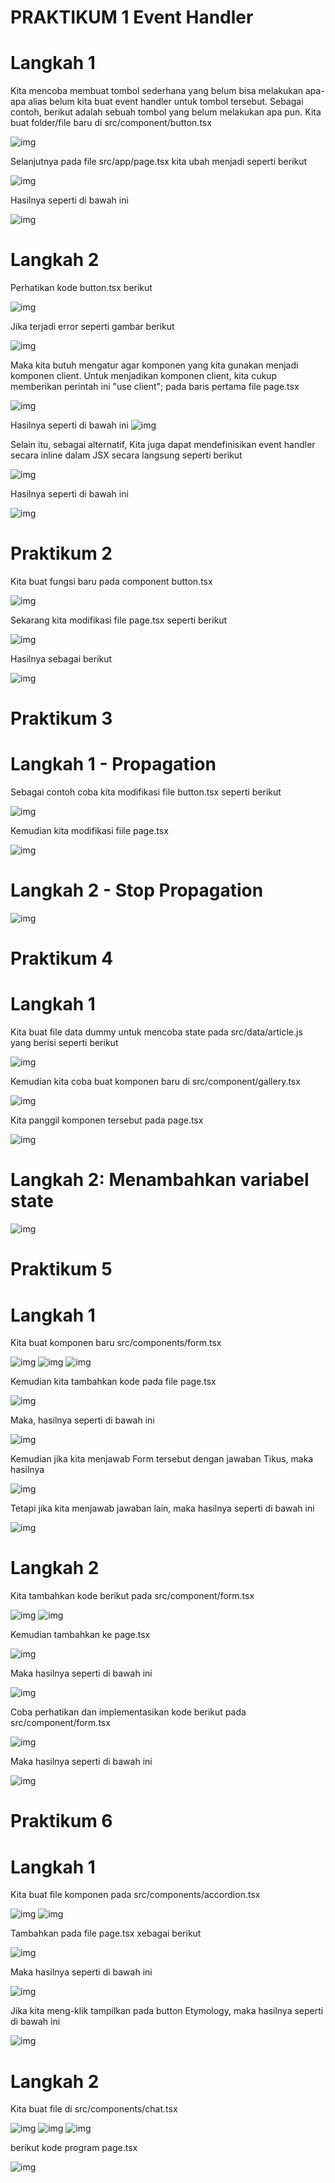 # PRAKTIKUM 1 Event Handler

# Langkah 1

Kita mencoba membuat tombol sederhana yang belum bisa melakukan apa-apa alias belum kita buat event handler untuk tombol tersebut. Sebagai contoh, berikut adalah sebuah tombol yang belum melakukan apa pun. Kita buat folder/file baru di src/component/button.tsx

![img](/04-event-state/img/kode%20program%20button%20no%201.PNG)

Selanjutnya pada file src/app/page.tsx kita ubah menjadi seperti berikut 

![img](/04-event-state/img/kode%20program%20page%20no%201.PNG)

Hasilnya seperti di bawah ini 

![img](/04-event-state/img/hasil%20no%201%20ini%20tombol.PNG)


# Langkah 2

Perhatikan kode button.tsx berikut

![img](/04-event-state/img/button%20langkah%202.PNG)

Jika terjadi error seperti gambar berikut

![img](/04-event-state/img/erorr%20langkah%202.PNG)

Maka kita butuh mengatur agar komponen yang kita gunakan menjadi komponen client. Untuk menjadikan komponen client, kita cukup memberikan perintah ini "use client"; pada baris pertama file page.tsx

![img](/04-event-state/img/button%20langkah%202%20biar%20tdk%20error.PNG)

Hasilnya seperti di bawah ini
![img](/04-event-state/img/hasil%20setelah%20error%20button%202.PNG)

Selain itu, sebagai alternatif, Kita juga dapat mendefinisikan event handler secara inline dalam JSX secara langsung seperti berikut

![img](/04-event-state/img/koding%20jsx.PNG)

Hasilnya seperti di bawah ini

![img](/04-event-state/img/hasil%20jsx.PNG)

# Praktikum 2

Kita buat fungsi baru pada component button.tsx

![img](/04-event-state/img/kode%20program%20button%20prakyikum%202.PNG)

Sekarang kita modifikasi file page.tsx seperti berikut

![img](/04-event-state/img/kode%20program%20page%20praktikum%202.PNG)

Hasilnya sebagai berikut

![img](/04-event-state/img/hasil%20praktikum%202.PNG)

# Praktikum 3

# Langkah 1 - Propagation

Sebagai contoh coba kita modifikasi file button.tsx seperti berikut

![img](/04-event-state/img/kode%20program%20button%20praktikum%203.PNG)

Kemudian kita modifikasi fiile page.tsx

![img](/04-event-state/img/kode%20program%20page%20praktikum%203.PNG)

# Langkah 2 - Stop Propagation

![img](/04-event-state/img/kode%20program%20button%20praktikum%203%20langkah%202.PNG)


# Praktikum 4

# Langkah 1

Kita buat file data dummy untuk mencoba state pada src/data/article.js yang berisi seperti berikut

![img](/04-event-state/img/kode%20program%20artikel%20js%20park%204%20langkah%201.PNG)

Kemudian kita coba buat komponen baru di src/component/gallery.tsx

![img](/04-event-state/img/kode%20program%20gallery%20praktikum%204%20langkah%201.PNG)

Kita panggil komponen tersebut pada page.tsx

![img](/04-event-state/img/kode%20program%20page%20praktikum%204%20langkah%201.PNG)

# Langkah 2: Menambahkan variabel state

![img](/04-event-state/img/kode%20program%20gallery%20praktikum%204%20langkah%202.PNG)

# Praktikum 5

# Langkah 1

Kita buat komponen baru src/components/form.tsx

![img](/04-event-state/img/kode%20program%20Form%20praktikum%205.PNG)
![img](/04-event-state/img/kode%20program%20form%20praktikum%205%20kedua.PNG)
![img](/04-event-state/img/kode%20program%20form%20praktikum%205%20ketiga.PNG)

Kemudian kita tambahkan kode pada file page.tsx

![img](/04-event-state/img/kode%20program%20page%20praktikum%205.PNG)

Maka, hasilnya seperti di bawah ini

![img](/04-event-state/img/hasil%20form%20tikus.PNG)

Kemudian jika kita menjawab Form tersebut dengan jawaban Tikus, maka hasilnya

![img](/04-event-state/img/hasil%20jawaban%20benar%20tikus.PNG)

Tetapi jika kita menjawab jawaban lain, maka hasilnya seperti di bawah ini

![img](/04-event-state/img/hasil%20jawaban%20form%20tikus%20salah.PNG)


# Langkah 2

Kita tambahkan kode berikut pada src/component/form.tsx

![img](/04-event-state/img/kode%20program%20form%20praktikum%205%20langkah%202%20pertama.PNG)
![img](/04-event-state/img/kode%20program%20form%20praktikum%205%20langkah%202%20kedua.PNG)

Kemudian tambahkan ke page.tsx

![img](/04-event-state/img/kode%20program%20page%20praktikum%205%20langkah%202.PNG)

Maka hasilnya seperti di bawah ini

![img](/04-event-state/img/hasil%20praktikum%205%20langkah%202.PNG)

Coba perhatikan dan implementasikan kode berikut pada src/component/form.tsx

![img](/04-event-state/img/kode%20program%20form%20parktikum%205%20setelah%20langkah%202.PNG)

Maka hasilnya seperti di bawah ini 

![img](/04-event-state/img/hasil%20praktikum%205%20langkah%20setelah%202.PNG)

# Praktikum 6

# Langkah 1

Kita buat file komponen pada src/components/accordion.tsx

![img](/04-event-state/img/kode%20program%20praktikum%206%20langkah%201%20accordian%20pertama.PNG)
![img](/04-event-state/img/kode%20program%20praktikum%206%20langkah%201%20accordian%20kedua.PNG)

Tambahkan pada file page.tsx xebagai berikut

![img](/04-event-state/img/kode%20program%20page%20praktikum%206%20langkah%201.PNG)

Maka hasilnya seperti di bawah ini

![img](/04-event-state/img/hasil%20praktikum%206%20langkah%201%20pertama.PNG)

Jika kita meng-klik tampilkan pada button Etymology, maka hasilnya seperti di bawah ini 

![img](/04-event-state/img/hasil%20praktikum%206%20langkah%201%20kedua.PNG)

# Langkah 2

Kita buat file di src/components/chat.tsx

![img](/04-event-state/img/kode%20program%20chat%20pertama.PNG)
![img](/04-event-state/img/kode%20program%20chat%20kedua.PNG)
![img](/04-event-state/img/kode%20program%20chat%20ketiga.PNG)

berikut kode program page.tsx

![img](/04-event-state/img/kode%20program%20page%20praktikum%206%20langkah%202.PNG)



